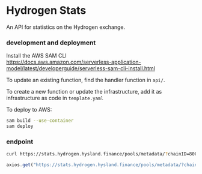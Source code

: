 # Hydrogen Stats

An API for statistics on the Hydrogen exchange.

### development and deployment

Install the AWS SAM CLI  
https://docs.aws.amazon.com/serverless-application-model/latest/developerguide/serverless-sam-cli-install.html

To update an existing function, find the handler function in `api/`.

To create a new function or update the infrastructure, add it as infrastructure as code in `template.yaml`

To deploy to AWS:
``` bash
sam build --use-container
sam deploy
```

### endpoint

``` bash
curl https://stats.hydrogen.hysland.finance/pools/metadata/?chainID=80001&poolID=1001
```

``` js
axios.get("https://stats.hydrogen.hysland.finance/pools/metadata/?chainID=80001&poolID=1001")
```
